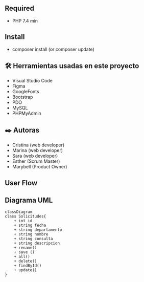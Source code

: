 ## Required

- PHP 7.4 min

## Install

- composer install (or composer update)

## 🛠️ Herramientas usadas en este proyecto
<ul>
  <li>Visual Studio Code</li>
  <li>Figma</li>
  <li>GoogleFonts</li>
  <li>Bootstrap</li>
  <li>PDO</li>
  <li>MySQL</li>
  <li>PHPMyAdmin</li>
</ul>


## ✒️ Autoras 
<ul>
  <li>Cristina (web developer)</li>
  <li>Marina (web developer)</li>
  <li>Sara (web developer)</li>
  <li>Esther (Scrum Master)</li>
  <li>Marybell (Product Owner)</li>
</ul>

## User Flow


## Diagrama UML

``` mermaid
classDiagram
class Solicitudes{
    + int id
    + string fecha
    + string departamento
    + string nombre
    + string consulta
    + string descripcion 
    + rename()
    + save ()
    + all()
    + delete()
    + findById()
    + update()
}
```
